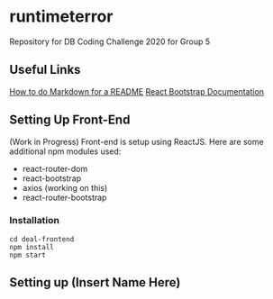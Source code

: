 # runtimeterror
Repository for DB Coding Challenge 2020 for Group 5


## Useful Links

[How to do Markdown for a README](https://guides.github.com/features/mastering-markdown/)
[React Bootstrap Documentation](https://react-bootstrap.github.io/)

## Setting Up Front-End

(Work in Progress)
Front-end is setup using ReactJS. Here are some additional npm modules used: 
* react-router-dom
* react-bootstrap
* axios (working on this)
* react-router-bootstrap

### Installation
```
cd deal-frontend
npm install
npm start
```


## Setting up (Insert Name Here)